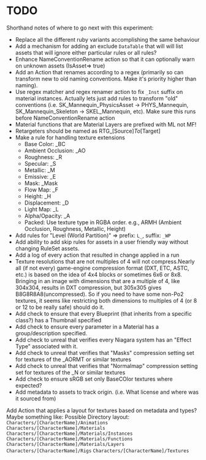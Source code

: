 # TODO

Shorthand notes of where to go next with this experiment:

* Replace all the different ruby variants accomplishing the same behaviour
* Add a mechanism for adding an exclude `DataTable` that will will list assets that will ignore either particular rules or all rules?
* Enhance NameConventionRename action so that it can optionally warn on unknown assets (IsAsset=> true)
* Add an Action that renames according to a regex (primarily so can transform new to old naming conventions. Make
  it's priority higher than naming).
* Use regex matcher and regex renamer action to fix `_Inst` suffix on material instances. Actually lets just add rules
  to transform "old" conventions (i.e. SK_Mannequin_PhysicsAsset -> PHYS_Mannequin, SK_Mannequin_Skeleton -> 
  SKEL_Mannequin, etc). Make sure this runs before NameConventionRename action
* Material functions that are Material Layers are prefixed with ML not MF!
* Retargeters should be named as RTG_\[Source\]_To_\[Target\]
* Make a rule for handling texture extensions
  * Base Color: _BC
  * Ambient Occlusion: _AO
  * Roughness: _R
  * Specular: _S
  * Metallic: _M
  * Emissive: _E
  * Mask: _Mask
  * Flow Map: _F
  * Height: _H
  * Displacement: _D
  * Light Map: _L
  * Alpha/Opacity: _A
  * Packed: Use texture type in RGBA order. e.g., ARMH (Ambient Occlusion, Roughness, Metallic, Height)
* Add rules for "Level (World Partition)" => prefix: `L_`, suffix: `_WP`
* Add ability to add skip rules for assets in a user friendly way without changing RuleSet assets.
* Add a log of every action that resulted in change applied in a run
* Texture resolutions that are not multiples of 4 will not compress.Nearly all (if not every) game-engine compression format (DXT, ETC, ASTC, etc.) is based on the idea of 4x4 blocks or sometimes 6x6 or 8x8. Bringing in an image with dimensions that are a multiple of 4, like 304x304, results in DXT compression, but 305x305 gives B8G8R8A8(uncompressed). So if you need to have some non-Po2 textures, it seems like restricting both dimensions to multiples of 4 (or 8 or 12 to be really safe) should do it. 
* Add check to ensure that every Blueprint (that inherits from a specific class?) has a Thumbnail specified
* Add check to ensure every parameter in a Material has a group/description specified.
* Add check to unreal that verifies every Niagara system has an "Effect Type" associated with it.
* Add check to unreal that verifies that "Masks" compression setting set for textures of the _AORMT or similar textures
* Add check to unreal that verifies that "Normalmap" compression setting set for textures of the _N or similar textures
* Add check to ensure sRGB set only BaseCOlor textures where expected?
* Add metadata to assets to track origin. (i.e. What license and where was it sourced from)


Add Action that applies a layout for textures based on metadata and types? Maybe something like:
Possible Directory layout:
 `Characters/[CharacterName]/Animations`
 `Characters/[CharacterName]/Materials`
 `Characters/[CharacterName]/Materials/Instances`
 `Characters/[CharacterName]/Materials/Functions`
 `Characters/[CharacterName]/Materials/Layers`
 `Characters/[CharacterName]/Rigs`
 `Characters/[CharacterName]/Textures`
